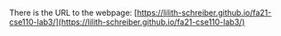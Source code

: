 There is the URL to the webpage: [https://lilith-schreiber.github.io/fa21-cse110-lab3/](https://lilith-schreiber.github.io/fa21-cse110-lab3/)
